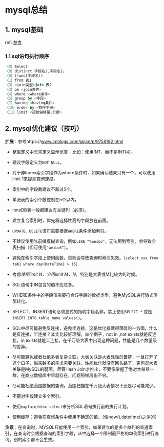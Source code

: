 # mysql总结
## 1. mysql基础

ref: [参考](https://blog.csdn.net/mysnsds/article/details/125313346)

### 1.1 sql语句执行顺序

```sql
（8）Select
（9）distinct 字段名1,字段名2，
（6）[func(字段名)]  
（1）from 表1
（3）<join类型>join 表2 
（2）on <join条件> 
（4）where <where条件> 
（5）group by <字段> 
（7）having <having条件> 
（10）order by <排序字段> 
（11）limit <起始偏移量,行数>
```





## 2. mysql优化建议（技巧）

**扩展**：参考https://www.cnblogs.com/jajian/p/9758192.html

- 整型定义中无需定义显示宽度，比如：使用INT，而不是INT(4)。

- 建议字段定义为`NOT NULL`。

- 对于非Index索引字段作为where条件时，如果确认结果只有一个，可以使用limit 1来提高查询速度。

- 索引中的字段数建议不超过5个。

- 单张表的索引个数控制在5个以内。

- InnoDB表一般都建议有主键列（必须）。

- 建立复合索引时，优先将选择性高的字段放在前面。

- `UPDATE、DELETE`语句需要根据`WHERE`条件添加索引。

- 不建议使用%前缀模糊查询，例如`LIKE “%weibo”`，无法用到索引，会导致全表扫描（但可使用`“weibo%”`）。

- 避免在索引字段上使用函数，否则会导致查询时索引失效。（`select xxx from tab1 where day(DateTime) > 15`）

- 考虑*使用limit N，少用limit M，N*，特别是大表或M比较大的时候。

- SQL语句中IN包含的值不应过多。

- WHERE条件中的字段值需要符合该字段的数据类型，避免MySQL进行隐式类型转化。

- SELECT、INSERT语句必须显式的指明字段名称，禁止使用`SELECT *` 或是`INSERT INTO table_name values()`。

- SQL中尽可能避免反连接，避免半连接，这是优化器做得薄弱的一方面，什么是反连接，半连接？其实比较好理解，举个例子，not in ,not exists就是反连接，in,exists就是半连接，在千万级大表中出现这种问题，性能是几个数量级的差异。

- 尽可能避免或者杜绝多表复杂关联，大表关联是大表处理的噩梦，一旦打开了这个口子，越来越多的需求需要关联，性能优化就没有回头路了，更何况大表关联是MySQL的弱项，尽管Hash Join才推出，不要像掌握了绝对大杀器一样，在商业数据库中早就存在，问题照样层出不穷。

- 尽可能杜绝范围数据的查询，范围扫描在千万级大表情况下还是尽可能减少。

- 不要对字段建立多个索引。

- 使用`explain/desc select`来分析SQL语句执行前的执行计划。

- 使用缓存：避免在查询条件中使用不确定的值。（像now(),datetime()之类的）

**注意**：在查询时，MYSQL只能使用一个索引，如果建立的是多个单列的普通索引，在查询时会根据查询的索引字段，从中选择一个限制最严格的单例索引进行查询。别的索引都不会生效。